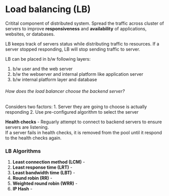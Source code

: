 # Load balancing (LB)

Critital component of distributed system.
Spread the traffic across cluster of servers to improve **responsiveness** and **availability** of applications, websites, or databases.

LB keeps track of servers status while distributing traffic to resources.  If a server stopped responding, LB will stop sending traffic to server.

LB can be placed in b/w following layers:
1. b/w user and the web server 
2. b/w the webserver and internal platform like application server
3. b/w internal platform layer and database

###### How does the load balancer choose the backend server?
Considers two factors: 1. Server they are going to choose is actually responding 2. Use pre-configured algorithm to select the server 

**Health checks** - Reguarly attempt to connect to backend servers to ensure servers are listening. <br>
If a server fails in health checks, it is removed from the pool until it respond to the health checks again.

### LB Algorithms
1. **Least connection method (LCM)** - 
2. **Least response time (LRT)** - 
3. **Least bandwidth time (LBT)** - 
4. **Round robin (RR)** - 
5. **Weighted round robin (WRR)** - 
6. **IP Hash** - 



